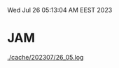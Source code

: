 Wed Jul 26 05:13:04 AM EEST 2023
# JAM
<a href='./cache/202307/26_05.log'>./cache/202307/26_05.log</a>
